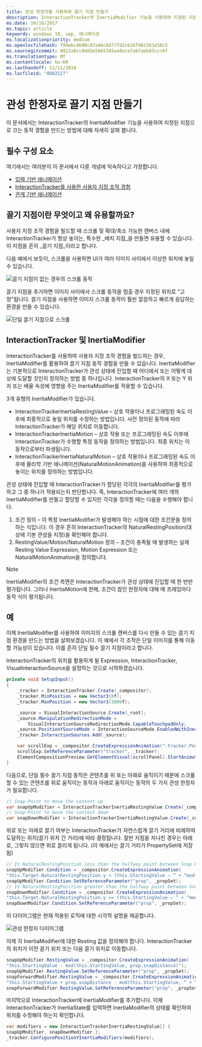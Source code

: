 ```yaml
---
title: 관성 한정자를 사용하여 끌기 지점 만들기
description: InteractionTracker의 InertiaModifier 기능을 사용하여 지정된 지점으로 끄는 동작 경험을 만드는 방법에 대해 알아봅니다.
ms.date: 10/10/2017
ms.topic: article
keywords: windows 10, uwp, 애니메이션
ms.localizationpriority: medium
ms.openlocfilehash: f99ebc4b98c87a4bc6d77fd2c626f481563e50c5
ms.sourcegitcommit: 8921a9cc0dd3e5665345ae8eca7ab7aeb83ccc6f
ms.translationtype: MT
ms.contentlocale: ko-KR
ms.lasthandoff: 12/11/2018
ms.locfileid: "8882527"
---
```

# <a name="create-snap-points-with-inertia-modifiers"></a>관성 한정자로 끌기 지점 만들기

이 문서에서는 InteractionTracker의 InertiaModifier 기능을 사용하여 지정된 지점으로 끄는 동작 경험을 만드는 방법에 대해 자세히 살펴 봅니다.

## <a name="prerequisites"></a>필수 구성 요소

여기에서는 여러분이 이 문서에서 다룬 개념에 익숙하다고 가정합니다.

- [입력 기반 애니메이션](input-driven-animations.md)
- [InteractionTracker를 사용한 사용자 지정 조작 경험](interaction-tracker-manipulations.md)
- [관계 기반 애니메이션](relation-animations.md)

## <a name="what-are-snap-points-and-why-are-they-useful"></a>끌기 지점이란 무엇이고 왜 유용할까요?

사용자 지정 조작 경험을 빌드할 때 스크롤 및 확대/축소 가능한 캔버스 내에 InteractionTracker가 항상 놓이는, 특수한 _배치 지점_을 만들면 유용할 수 있습니다. 이 지점을 흔히 _끌기 지점_이라고 합니다.

다음 예에서 보듯이, 스크롤을 사용하면 UI가 여러 이미지 사이에서 이상한 위치에 놓일 수 있습니다.

![끌기 지점이 없는 경우의 스크롤 동작](images/animation/snap-points-none.gif)

끌기 지점을 추가하면 이미지 사이에서 스크롤 동작을 멈출 경우 지정된 위치로 "고정"됩니다. 끌기 지점을 사용하면 이미지 스크롤 동작이 훨씬 깔끔하고 빠르게 응답하는 환경을 만들 수 있습니다.

![단일 끌기 지점으로 스크롤](images/animation/snap-points-single.gif)

## <a name="interactiontracker-and-inertiamodifiers"></a>InteractionTracker 및 InertiaModifier

InteractionTracker를 사용하여 사용자 지정 조작 경험을 빌드하는 경우, InertiaModifier를 활용하여 끌기 지점 동작 경험을 만들 수 있습니다. InertiaModifier는 기본적으로 InteractionTracker가 관성 상태에 진입할 때 어디에서 또는 어떻게 대상에 도달할 것인지 정의하는 방법 중 하나입니다. InteractionTracker의 X 또는 Y 위치 또는 배율 속성에 영향을 주는 InertiaModifier를 적용할 수 있습니다.

3개 유형의 InertiaModifier가 있습니다.

- InteractionTrackerInertiaRestingValue – 상호 작용이나 프로그래밍된 속도 이후에 최종적으로 놓일 위치를 수정하는 방법입니다. 사전 정의된 동작에 따라 InteractionTracker가 해당 위치로 이동합니다.
- InteractionTrackerInertiaMotion – 상호 작용 또는 프로그래밍된 속도 이후에 InteractionTracker가 수행할 특정 동작을 정의하는 방법입니다. 최종 위치는 이 동작으로부터 파생됩니다.
- InteractionTrackerInertiaNaturalMotion – 상호 작용이나 프로그래밍된 속도 이후에 물리학 기반 애니메이션(NaturalMotionAnimation)을 사용하여 최종적으로 놓이는 위치를 정의하는 방법입니다.

관성 상태에 진입할 때 InteractionTracker가 할당된 각각의 InertiaModifier를 평가하고 그 중 하나가 적용되는지 판단합니다. 즉, InteractionTracker에 여러 개의 InertiaModifier를 만들고 할당할 수 있지만 각각을 정의할 때는 다음을 수행해야 합니다.

1. 조건 정의 – 이 특정 InertiaModifier가 발생해야 하는 시점에 대한 조건문을 정의하는 식입니다. 이 경우 흔히 InteractionTracker의 NaturalRestingPosition(대상에 기본 관성을 지정)을 확인해야 합니다.
1. RestingValue/Motion/NaturalMotion 정의 – 조건이 충족될 때 발생하는 실제 Resting Value Expression, Motion Expression 또는 NaturalMotionAnimation을 정의합니다.

> [!NOTE]
> InertiaModifier의 조건 측면은 InteractionTracker가 관성 상태에 진입할 때 한 번만 평가됩니다. 그러나 InertiaMotion에 한해, 조건이 참인 한정자에 대해 매 프레임마다 동작 식이 평가됩니다.

## <a name="example"></a>예

이제 InertiaModifier를 사용하여 이미지의 스크롤 캔버스를 다시 만들 수 있는 끌기 지점 환경을 만드는 방법을 살펴보겠습니다. 이 예에서 각 조작은 단일 이미지를 통해 이동할 가능성이 있습니다. 이를 흔히 단일 필수 끌기 지점이라고 합니다.

InteractionTracker의 위치를 활용하게 될 Expression, InteractionTracker, VisualInteractionSource을 설정하는 것으로 시작하겠습니다.

```csharp
private void SetupInput()
{
    _tracker = InteractionTracker.Create(_compositor);
    _tracker.MinPosition = new Vector3(0f);
    _tracker.MaxPosition = new Vector3(3000f);

    _source = VisualInteractionSource.Create(_root);
    _source.ManipulationRedirectionMode =
        VisualInteractionSourceRedirectionMode.CapableTouchpadOnly;
    _source.PositionYSourceMode = InteractionSourceMode.EnabledWithInertia;
    _tracker.InteractionSources.Add(_source);

    var scrollExp = _compositor.CreateExpressionAnimation("-tracker.Position.Y");
    scrollExp.SetReferenceParameter("tracker", _tracker);
    ElementCompositionPreview.GetElementVisual(scrollPanel).StartAnimation("Offset.Y", scrollExp);
}
```

다음으로, 단일 필수 끌기 지점 동작은 콘텐츠를 위 또는 아래로 움직이기 때문에 스크롤할 수 있는 콘텐츠를 위로 움직이는 동작과 아래로 움직이는 동작의 두 가지 관성 한정자가 필요합니다.

```csharp
// Snap-Point to move the content up
var snapUpModifier = InteractionTrackerInertiaRestingValue.Create(_compositor);
// Snap-Point to move the content down
var snapDownModifier = InteractionTrackerInertiaRestingValue.Create(_compositor);
```

위로 또는 아래로 끌기 여부는 InteractionTracker가 자연스럽게 끌기 거리에 비례하여 도달하는 위치(끌기 위치 간 거리)에 따라 결정됩니다. 절반 지점을 지나친 경우는 아래로, 그렇지 않으면 위로 끌리게 됩니다. (이 예에서는 끌기 거리가 PropertySet에 저장됨)

```csharp
// Is NaturalRestingPosition less than the halfway point between Snap Points?
snapUpModifier.Condition = _compositor.CreateExpressionAnimation(
"this.Target.NaturalRestingPosition.y < (this.StartingValue – ” + “mod(this.StartingValue, prop.snapDistance) + prop.snapDistance / 2)");
snapUpModifier.Condition.SetReferenceParameter("prop", _propSet);
// Is NaturalRestingPosition greater than the halfway point between Snap Points?
snapDownModifier.Condition = _compositor.CreateExpressionAnimation(
"this.Target.NaturalRestingPosition.y >= (this.StartingValue – ” + “mod(this.StartingValue, prop.snapDistance) + prop.snapDistance / 2)");
snapDownModifier.Condition.SetReferenceParameter("prop", _propSet);
```

이 다이어그램은 현재 적용된 로직에 대한 시각적 설명을 제공합니다.

![관성 한정자 다이어그램](images/animation/inertia-modifier-diagram.png)

이제 각 InertiaModifier에 대한 Resting 값을 정의해야 합니다. InteractionTracker의 위치가 이전 끌기 위치 또는 다음 끌기 위치로 이동합니다.

```csharp
snapUpModifier.RestingValue = _compositor.CreateExpressionAnimation(
"this.StartingValue - mod(this.StartingValue, prop.snapDistance)");
snapUpModifier.RestingValue.SetReferenceParameter("prop", _propSet);
snapForwardModifier.RestingValue = _compositor.CreateExpressionAnimation(
"this.StartingValue + prop.snapDistance - mod(this.StartingValue, ” + “prop.snapDistance)");
snapForwardModifier.RestingValue.SetReferenceParameter("prop", _propSet);
```

마지막으로 InteractionTracker에 InertiaModifier를 추가합니다. 이제 InteractionTracker가 InertiaState를 입력하면 InertiaModifier의 상태를 확인하여 위치를 수정해야 하는지 확인합니다.

```csharp
var modifiers = new InteractionTrackerInertiaRestingValue[] { 
snapUpModifier, snapDownModifier };
_tracker.ConfigurePositionYInertiaModifiers(modifiers);
```
